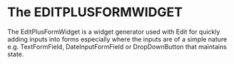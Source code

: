 # The EDITPLUSFORMWIDGET
The EditPlusFormWidget is a widget generator used with Edit for quickly adding inputs into forms especially where the inputs are of a simple nature e.g. TextFormField, DateInputFormField or DropDownButton that maintains state.

